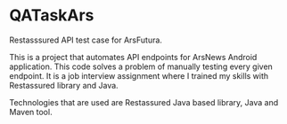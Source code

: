 # QATaskArs
Restasssured API test case for ArsFutura.

This is a project that automates API endpoints for ArsNews Android application. This code solves a problem of manually testing every given endpoint. It is a job interview assignment where I trained my skills with Restassured library and Java.

Technologies that are used are Restassured Java based library, Java and Maven tool.
